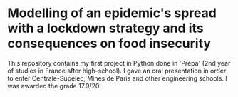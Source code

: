 # Modelling of an epidemic's spread with a lockdown strategy and its consequences on food insecurity
This repository contains my first project in Python done in 'Prépa' (2nd year of studies in France after high-school). I gave an oral presentation in order to enter Centrale-Supélec, Mines de Paris and other engineering schools. I was awarded the grade 17.9/20. 
